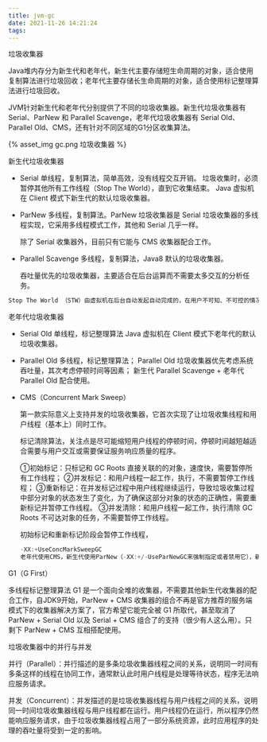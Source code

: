 ```yaml
---
title: jvm-gc
date: 2021-11-26 14:21:24
tags:
---
```

垃圾收集器

Java堆内存分为新生代和老年代，新生代主要存储短生命周期的对象，适合使用复制算法进行垃圾回收；老年代主要存储长生命周期的对象，适合使用标记整理算法进行垃圾回收。

JVM针对新生代和老年代分别提供了不同的垃圾收集器。新生代垃圾收集器有Serial、ParNew 和 Parallel Scavenge，老年代垃圾收集器有 Serial Old、Parallel Old、CMS，还有针对不同区域的G1分区收集算法。

{% asset_img gc.png 垃圾收集器 %}

新生代垃圾收集器

- Serial
  单线程，复制算法，简单高效，没有线程交互开销。
  垃圾收集时，必须暂停其他所有工作线程（Stop The World），直到它收集结束。
  Java 虚拟机在 Client 模式下新生代的默认垃圾收集器。

- ParNew
  多线程，复制算法。ParNew 垃圾收集器是 Serial 垃圾收集器的多线程实现，它采用多线程模式工作，其他和 Serial 几乎一样。

  除了 Serial 收集器外，目前只有它能与 CMS 收集器配合工作。

- Parallel Scavenge
  多线程，复制算法，Java8 默认的垃圾收集器。

  吞吐量优先的垃圾收集器，主要适合在后台运算而不需要太多交互的分析任务。

```java
Stop The World （STW）由虚拟机在后台自动发起自动完成的，在用户不可知、不可控的情况下把用户的正常工作线程全部停掉，这对很多应用来说是不可接受的。
```




老年代垃圾收集器
- Serial Old
  单线程，标记整理算法
  Java 虚拟机在 Client 模式下老年代的默认垃圾收集器。
- Parallel Old
  多线程，标记整理算法；
  Parallel Old 垃圾收集器优先考虑系统吞吐量，其次考虑停顿时间等因素；
  新生代 Parallel Scavenge + 老年代 Parallel Old 配合使用。


- CMS（Concurrent Mark Sweep）

  第一款实际意义上支持并发的垃圾收集器，它首次实现了让垃圾收集线程和用户线程（基本上）同时工作。

  标记清除算法，关注点是尽可能缩短用户线程的停顿时间，停顿时间越短越适合需要与用户交互或需要保证服务响应质量的程序。

  ①初始标记：只标记和 GC Roots 直接关联的的对象，速度快，需要暂停所有工作线程；
  ②并发标记：和用户线程一起工作，执行，不需要暂停工作线程；
  ③重新标记：在并发标记过程中用户线程继续运行，导致垃圾收集过程中部分对象的状态发生了变化，为了确保这部分对象的状态的正确性，需要重新标记并暂停工作线程。
  ③并发清除：和用户线程一起工作，执行清除 GC Roots 不可达对象的任务，不需要暂停工作线程。

  初始标记和重新标记阶段会暂停工作线程，

  ```java
  -XX:+UseConcMarkSweepGC
  老年代使用CMS，新生代使用ParNew（-XX:+/-UseParNewGC来强制指定或者禁用它），新生代也可以使用 Serial 收集器。
  ```



G1（G First）

多线程标记整理算法
G1 是一个面向全堆的收集器，不需要其他新生代收集器的配合工作，自JDK9开始，ParNew + CMS 收集器的组合不再是官方推荐的服务端模式下的收集器解决方案了，官方希望它能完全被 G1 所取代，甚至取消了 ParNew + Serial Old 以及 Serial + CMS 组合了的支持（很少有人这么用）。只剩下 ParNew + CMS 互相搭配使用。



垃圾收集器中的并行与并发

并行（Parallel）：并行描述的是多条垃圾收集器线程之间的关系，说明同一时间有多条这样的线程在协同工作，通常默认此时用户线程是处理等待状态，程序无法响应服务请求。

并发（Concurrent）：并发描述的是垃圾收集器线程与用户线程之间的关系，说明同一时间垃圾收集器线程与用户线程都在运行。用户线程仍在运行，所以程序仍然能响应服务请求，由于垃圾收集器线程占用了一部分系统资源，此时应用程序的处理的吞吐量将受到一定的影响。





